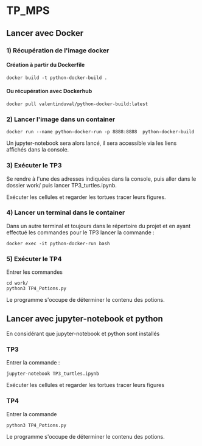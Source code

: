 # TP_MPS

## Lancer avec Docker

### 1) Récupération de l'image docker

#### Création à partir du Dockerfile

    docker build -t python-docker-build .

#### Ou récupération avec Dockerhub

    docker pull valentinduval/python-docker-build:latest

### 2) Lancer l'image dans un container

    docker run --name python-docker-run -p 8888:8888  python-docker-build

Un jupyter-notebook sera alors lancé, il sera accessible via les liens affichés dans la console.

### 3) Exécuter le TP3

Se rendre à l'une des adresses indiquées dans la console, puis aller dans le dossier work/ puis lancer TP3_turtles.ipynb.

Exécuter les cellules et regarder les tortues tracer leurs figures.

### 4) Lancer un terminal dans le container

Dans un autre terminal et toujours dans le répertoire du projet et en ayant effectué les commandes pour le TP3 lancer la commande : 

    docker exec -it python-docker-run bash

### 5) Exécuter le TP4

Entrer les commandes

    cd work/
    python3 TP4_Potions.py

Le programme s'occupe de déterminer le contenu des potions.

## Lancer avec jupyter-notebook et python

En considérant que jupyter-notebook et python sont installés

### TP3

Entrer la commande : 

    jupyter-notebook TP3_turtles.ipynb

Exécuter les cellules et regarder les tortues tracer leurs figures

### TP4

Entrer la commande

    python3 TP4_Potions.py

Le programme s'occupe de déterminer le contenu des potions.